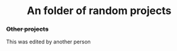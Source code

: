 <h1><center>An folder of random projects</center></h1>
<h3><strike>Other projects</strike></h3>

This was edited by another person

